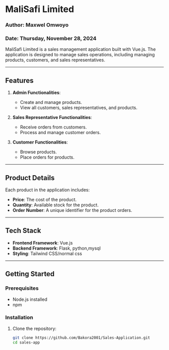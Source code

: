 # MaliSafi Limited

### Author: Maxwel Omwoyo  
### Date: Thursday, November 28, 2024  

MaliSafi Limited is a sales management application built with Vue.js. The application is designed to manage sales operations, including managing products, customers, and sales representatives.

---

## Features

1. **Admin Functionalities**:
   - Create and manage products.
   - View all customers, sales representatives, and products.

2. **Sales Representative Functionalities**:
   - Receive orders from customers.
   - Process and manage customer orders.

3. **Customer Functionalities**:
   - Browse products.
   - Place orders for products.

---

## Product Details

Each product in the application includes:
- **Price**: The cost of the product.
- **Quantity**: Available stock for the product.
- **Order Number**: A unique identifier for the product orders.

---

## Tech Stack

- **Frontend Framework**: Vue.js
- **Backend Framework**:  Flask, python,mysql
- **Styling**: Tailwind CSS/normal css

---

## Getting Started

### Prerequisites
- Node.js installed
- npm 

### Installation

1. Clone the repository:
   ```bash
   git clone https://github.com/Bakora2001/Sales-Application.git
   cd sales-app
